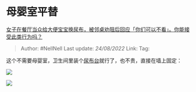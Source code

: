 # 母婴室平替
[女子在餐厅当众给大便宝宝换尿布，被邻桌劝阻后回应「你们可以不看」。你能接受此类行为吗？](https://www.zhihu.com/question/549119177/answer/2640048757)

> Author: #NellNell
> Last update: *24/08/2022*
> Link:
> Tag:

这个不需要母婴室，卫生间里装个[尿布台](https://www.zhihu.com/search?q=%E5%B0%BF%E5%B8%83%E5%8F%B0&search_source=Entity&hybrid_search_source=Entity&hybrid_search_extra=%7B%22sourceType%22%3A%22answer%22%2C%22sourceId%22%3A2640048757%7D)就行了，也不贵，直接在墙上固定：

![](https://pica.zhimg.com/50/v2-6789cab6b1aa6145cd3d9f682ced7069_720w.jpg?source=1940ef5c)

![](https://pica.zhimg.com/50/v2-f0728e156b2d618355612a32fa76a947_720w.jpg?source=1940ef5c)
